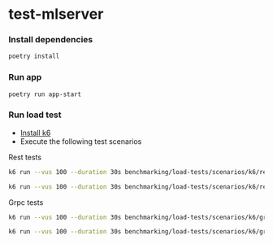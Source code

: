 # test-mlserver

### Install dependencies
``` bash
poetry install
```

### Run app
``` bash
poetry run app-start
```


### Run load test
- [Install k6](https://k6.io/docs/es/empezando/instalacion/)
- Execute the following test scenarios

Rest tests
```bash
k6 run --vus 100 --duration 30s benchmarking/load-tests/scenarios/k6/rest_df.js
```

```bash
k6 run --vus 100 --duration 30s benchmarking/load-tests/scenarios/k6/rest_base64.js
```

Grpc tests
```bash
k6 run --vus 100 --duration 30s benchmarking/load-tests/scenarios/k6/grpc_df.js
```

```bash
k6 run --vus 100 --duration 30s benchmarking/load-tests/scenarios/k6/grpc_base64.js
```

